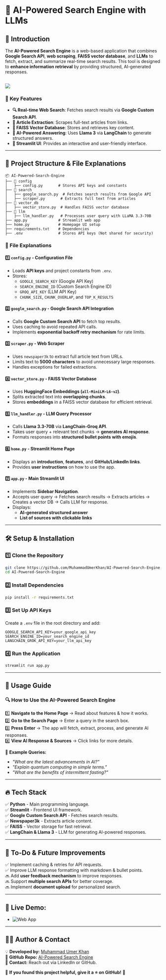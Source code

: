 # 📌 AI-Powered Search Engine with LLMs

## 🚀 Introduction
The **AI-Powered Search Engine** is a web-based application that combines **Google Search API**, **web scraping**, **FAISS vector database**, and **LLMs** to fetch, extract, and summarize real-time search results. This tool is designed to **enhance information retrieval** by providing structured, AI-generated responses.

![](https://media.licdn.com/dms/image/v2/D5612AQEmQPzwyDhgbw/article-cover_image-shrink_600_2000/article-cover_image-shrink_600_2000/0/1716132344917?e=2147483647&v=beta&t=vUIJxi_t4HCoQxV8HqEDWm3U7Uzz40Kp4YFCB-C5RuU)
---
### 🔹 **Key Features**
- **🔍 Real-time Web Search**: Fetches search results via **Google Custom Search API**.
- **📄 Article Extraction**: Scrapes full-text articles from links.
- **🧠 FAISS Vector Database**: Stores and retrieves key content.
- **🤖 AI-Powered Answering**: Uses **Llama 3** via **LangChain** to generate structured answers.
- **🚀 Streamlit UI**: Provides an interactive and user-friendly interface.

---

## 📂 **Project Structure & File Explanations**
```
📦 AI-Powered-Search-Engine
├── 📂 config
│   ├── config.py       # Stores API keys and constants
├── 📂 search
│   ├── google_search.py  # Fetches search results from Google API
│   ├── scraper.py       # Extracts full text from articles
├── 📂 vector_db
│   ├── vector_store.py  # Handles FAISS vector database
├── 📂 llm
│   ├── llm_handler.py   # Processes user query with LLaMA 3.3-70B
├── app.py              # Streamlit web app
├── home.py             # Homepage UI setup
├── requirements.txt    # Dependencies
├── .env                # Stores API keys (Not shared for security)
```

### **📜 File Explanations**

#### 1️⃣ **`config.py` - Configuration File**
- Loads **API keys** and project constants from `.env`.
- Stores:
  - `GOOGLE_SEARCH_KEY` (Google API Key)
  - `SEARCH_ENGINE_ID` (Custom Search Engine ID)
  - `GROQ_API_KEY` (LLM API Key)
  - `CHUNK_SIZE`, `CHUNK_OVERLAP`, and `TOP_K_RESULTS`

#### 2️⃣ **`google_search.py` - Google Search API Integration**
- Calls **Google Custom Search API** to fetch top results.
- Uses caching to avoid repeated API calls.
- Implements **exponential backoff retry mechanism** for rate limits.

#### 3️⃣ **`scraper.py` - Web Scraper**
- Uses `newspaper3k` to extract full article text from URLs.
- Limits text to **5000 characters** to avoid unnecessary large responses.
- Handles exceptions for failed extractions.

#### 4️⃣ **`vector_store.py` - FAISS Vector Database**
- Uses **HuggingFace Embeddings (`all-MiniLM-L6-v2`)**.
- Splits extracted text into **overlapping chunks**.
- Stores **embeddings** in a FAISS vector database for efficient retrieval.

#### 5️⃣ **`llm_handler.py` - LLM Query Processor**
- Calls **Llama 3.3-70B** via **LangChain-Groq API**.
- Takes user query + relevant text chunks → **generates AI response**.
- Formats responses into **structured bullet points with emojis**.

#### 6️⃣ **`home.py` - Streamlit Home Page**
- Displays an **introduction**, **features**, and **GitHub/LinkedIn links**.
- Provides **user instructions** on how to use the app.

#### 7️⃣ **`app.py` - Main Streamlit UI**
- Implements **Sidebar Navigation**.
- Accepts user query → Fetches search results → Extracts articles → Creates a vector DB → Calls LLM for response.
- Displays:
  - **AI-generated structured answer**
  - **List of sources with clickable links**

---

## 🛠 **Setup & Installation**

### **1️⃣ Clone the Repository**
```bash
git clone https://github.com/MuhammadUmerKhan/AI-Powered-Search-Engine.git
cd AI-Powered-Search-Engine
```

### **2️⃣ Install Dependencies**
```bash
pip install -r requirements.txt
```

### **3️⃣ Set Up API Keys**
Create a `.env` file in the root directory and add:
```env
GOOGLE_SEARCH_API_KEY=your_google_api_key
SEARCH_ENGINE_ID=your_search_engine_id
LANGCHAIN_GROK_API_KEY=your_llm_api_key
```

### **4️⃣ Run the Application**
```bash
streamlit run app.py
```

---

## 🎯 **Usage Guide**
### 🔍 **How to Use the AI-Powered Search Engine**
1️⃣ **Navigate to the Home Page** → Read about features & how it works.  
2️⃣ **Go to the Search Page** → Enter a query in the search box.  
3️⃣ **Press Enter** → The app will fetch, extract, process, and generate AI responses.  
4️⃣ **View AI Response & Sources** → Click links for more details.  

📌 **Example Queries:**
- *"What are the latest advancements in AI?"*
- *"Explain quantum computing in simple terms."*
- *"What are the benefits of intermittent fasting?"*

---

## 🔥 **Tech Stack**
✅ **Python** - Main programming language.  
✅ **Streamlit** - Frontend UI framework.  
✅ **Google Custom Search API** - Fetches search results.  
✅ **Newspaper3k** - Extracts article content.  
✅ **FAISS** - Vector storage for fast retrieval.  
✅ **LangChain & Llama 3** - LLM for generating AI-powered responses.  

---

## 📌 **To-Do & Future Improvements**
✅ Implement caching & retries for API requests.  
✅ Improve LLM response formatting with markdown & bullet points.  
🔜 Add **user feedback mechanism** to improve responses.  
🔜 Support **multiple search APIs** for better coverage.  
🔜 Implement **document upload** for personalized search.  

---
## 🔴 Live Demo:
- ![Web App](https://ai-powered-search-engine-using-llm.streamlit.app/)
---

## 👨‍💻 **Author & Contact**
💡 **Developed by:** [Muhammad Umer Khan](https://www.linkedin.com/in/muhammad-umer-khan-61729b260/)  
📂 **GitHub Repo:** [AI-Powered Search Engine](https://github.com/MuhammadUmerKhan?tab=repositories)  
📧 **Contact:** Reach out via LinkedIn or GitHub.  

🌟 **If you found this project helpful, give it a ⭐ on GitHub!** 🚀

